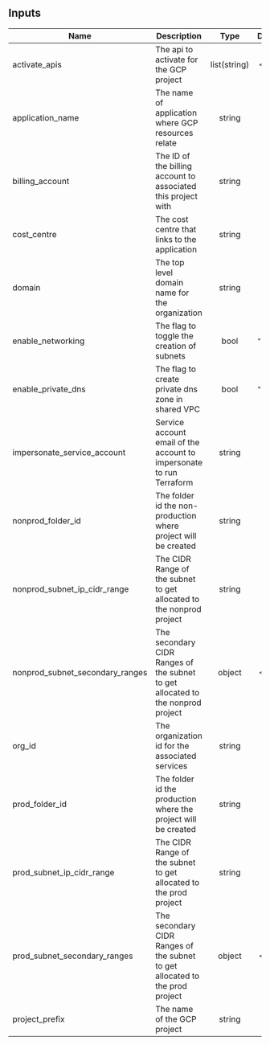 <!-- BEGINNING OF PRE-COMMIT-TERRAFORM DOCS HOOK -->
## Inputs

| Name | Description | Type | Default | Required |
|------|-------------|:----:|:-----:|:-----:|
| activate\_apis | The api to activate for the GCP project | list(string) | `<list>` | no |
| application\_name | The name of application where GCP resources relate | string | n/a | yes |
| billing\_account | The ID of the billing account to associated this project with | string | n/a | yes |
| cost\_centre | The cost centre that links to the application | string | n/a | yes |
| domain | The top level domain name for the organization | string | `""` | no |
| enable\_networking | The flag to toggle the creation of subnets | bool | `"false"` | no |
| enable\_private\_dns | The flag to create private dns zone in shared VPC | bool | `"false"` | no |
| impersonate\_service\_account | Service account email of the account to impersonate to run Terraform | string | n/a | yes |
| nonprod\_folder\_id | The folder id the non-production where project will be created | string | n/a | yes |
| nonprod\_subnet\_ip\_cidr\_range | The CIDR Range of the subnet to get allocated to the nonprod project | string | `""` | no |
| nonprod\_subnet\_secondary\_ranges | The secondary CIDR Ranges of the subnet to get allocated to the nonprod project | object | `<list>` | no |
| org\_id | The organization id for the associated services | string | n/a | yes |
| prod\_folder\_id | The folder id the production where the project will be created | string | n/a | yes |
| prod\_subnet\_ip\_cidr\_range | The CIDR Range of the subnet to get allocated to the prod project | string | `""` | no |
| prod\_subnet\_secondary\_ranges | The secondary CIDR Ranges of the subnet to get allocated to the prod project | object | `<list>` | no |
| project\_prefix | The name of the GCP project | string | n/a | yes |

<!-- END OF PRE-COMMIT-TERRAFORM DOCS HOOK -->
